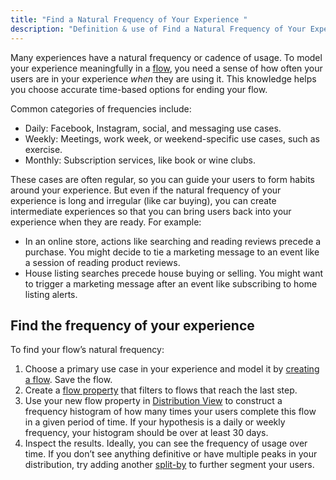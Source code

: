 ```yaml
---
title: "Find a Natural Frequency of Your Experience "
description: "Definition & use of Find a Natural Frequency of Your Experience "
---
```

Many experiences have a natural frequency or cadence of usage. To model your experience meaningfully in a [flow](/measure_iq/glossary/flow), you need a sense of how often your users are in your experience *when* they are using it. This knowledge helps you choose accurate time-based options for ending your flow.

Common categories of frequencies include:

- Daily: Facebook, Instagram, social, and messaging use cases.
- Weekly: Meetings, work week, or weekend-specific use cases, such as exercise.
- Monthly: Subscription services, like book or wine clubs.

These cases are often regular, so you can guide your users to form habits around your experience. But even if the natural frequency of your experience is long and irregular (like car buying), you can create intermediate experiences so that you can bring users back into your experience when they are ready. For example:

- In an online store, actions like searching and reading reviews precede a purchase. You might decide to tie a marketing message to an event like a session of reading product reviews.
- House listing searches precede house buying or selling. You might want to trigger a marketing message after an event like subscribing to home listing alerts.

## Find the frequency of your experience

To find your flow’s natural frequency:

1. Choose a primary use case in your experience and model it by [creating a flow](../../../scuba-guides/scuba-tutorials/work-with-flows/create-a-flow). Save the flow.
2. Create a [flow property](../../../scuba-guides/scuba-tutorials/work-with-flows/create-a-flow-property) that filters to flows that reach the last step.
3. Use your new flow property in [Distribution View](../../scuba-user-guides/streamline-analysis-with-additional-explorations/analyze-a-distribution) to construct a frequency histogram of how many times your users complete this flow in a given period of time. If your hypothesis is a daily or weekly frequency, your histogram should be over at least 30 days.
4. Inspect the results. Ideally, you can see the frequency of usage over time. If you don’t see anything definitive or have multiple peaks in your distribution, try adding another [split-by](/measure_iq/glossary/split-by) to further segment your users.